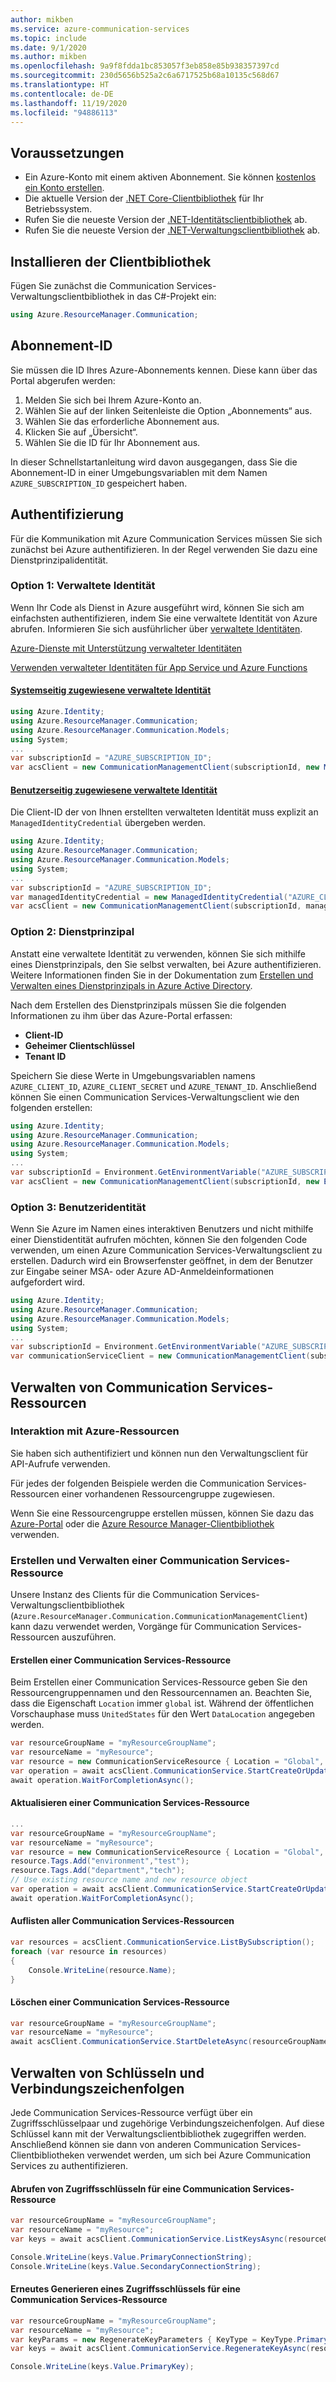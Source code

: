 ```yaml
---
author: mikben
ms.service: azure-communication-services
ms.topic: include
ms.date: 9/1/2020
ms.author: mikben
ms.openlocfilehash: 9a9f8fdda1bc853057f3eb858e85b938357397cd
ms.sourcegitcommit: 230d5656b525a2c6a6717525b68a10135c568d67
ms.translationtype: HT
ms.contentlocale: de-DE
ms.lasthandoff: 11/19/2020
ms.locfileid: "94886113"
---
```

## <a name="prerequisites"></a>Voraussetzungen

- Ein Azure-Konto mit einem aktiven Abonnement. Sie können [kostenlos ein Konto erstellen](https://azure.microsoft.com/free/dotnet/).
- Die aktuelle Version der [.NET Core-Clientbibliothek](https://dotnet.microsoft.com/download/dotnet-core) für Ihr Betriebssystem.
- Rufen Sie die neueste Version der [.NET-Identitätsclientbibliothek](/dotnet/api/azure.identity?view=azure-dotnet) ab.
- Rufen Sie die neueste Version der [.NET-Verwaltungsclientbibliothek](../../concepts/sdk-options.md) ab.

## <a name="installing-the-client-library"></a>Installieren der Clientbibliothek

Fügen Sie zunächst die Communication Services-Verwaltungsclientbibliothek in das C#-Projekt ein:

```csharp
using Azure.ResourceManager.Communication;
```

## <a name="subscription-id"></a>Abonnement-ID

Sie müssen die ID Ihres Azure-Abonnements kennen. Diese kann über das Portal abgerufen werden:

1.  Melden Sie sich bei Ihrem Azure-Konto an.
2.  Wählen Sie auf der linken Seitenleiste die Option „Abonnements“ aus.
3.  Wählen Sie das erforderliche Abonnement aus.
4.  Klicken Sie auf „Übersicht“.
5.  Wählen Sie die ID für Ihr Abonnement aus.

In dieser Schnellstartanleitung wird davon ausgegangen, dass Sie die Abonnement-ID in einer Umgebungsvariablen mit dem Namen `AZURE_SUBSCRIPTION_ID` gespeichert haben.

## <a name="authentication"></a>Authentifizierung

Für die Kommunikation mit Azure Communication Services müssen Sie sich zunächst bei Azure authentifizieren. In der Regel verwenden Sie dazu eine Dienstprinzipalidentität.

### <a name="option-1-managed-identity"></a>Option 1: Verwaltete Identität

Wenn Ihr Code als Dienst in Azure ausgeführt wird, können Sie sich am einfachsten authentifizieren, indem Sie eine verwaltete Identität von Azure abrufen. Informieren Sie sich ausführlicher über [verwaltete Identitäten](../../../active-directory/managed-identities-azure-resources/overview.md).

[Azure-Dienste mit Unterstützung verwalteter Identitäten](../../../active-directory/managed-identities-azure-resources/services-support-managed-identities.md)

[Verwenden verwalteter Identitäten für App Service und Azure Functions](../../../app-service/overview-managed-identity.md?tabs=dotnet)

#### <a name="system-assigned-managed-identity"></a>[Systemseitig zugewiesene verwaltete Identität](../../../app-service/overview-managed-identity.md?tabs=dotnet#add-a-system-assigned-identity)

```csharp
using Azure.Identity;
using Azure.ResourceManager.Communication;
using Azure.ResourceManager.Communication.Models;
using System;
...
var subscriptionId = "AZURE_SUBSCRIPTION_ID";
var acsClient = new CommunicationManagementClient(subscriptionId, new ManagedIdentityCredential());
```

#### <a name="user-assigned-managed-identity"></a>[Benutzerseitig zugewiesene verwaltete Identität](../../../app-service/overview-managed-identity.md?tabs=dotnet#add-a-user-assigned-identity)

Die Client-ID der von Ihnen erstellten verwalteten Identität muss explizit an `ManagedIdentityCredential` übergeben werden.

```csharp
using Azure.Identity;
using Azure.ResourceManager.Communication;
using Azure.ResourceManager.Communication.Models;
using System;
...
var subscriptionId = "AZURE_SUBSCRIPTION_ID";
var managedIdentityCredential = new ManagedIdentityCredential("AZURE_CLIENT_ID");
var acsClient = new CommunicationManagementClient(subscriptionId, managedIdentityCredential);
```

### <a name="option-2-service-principal"></a>Option 2: Dienstprinzipal

Anstatt eine verwaltete Identität zu verwenden, können Sie sich mithilfe eines Dienstprinzipals, den Sie selbst verwalten, bei Azure authentifizieren. Weitere Informationen finden Sie in der Dokumentation zum [Erstellen und Verwalten eines Dienstprinzipals in Azure Active Directory](../../../active-directory/develop/howto-create-service-principal-portal.md).

Nach dem Erstellen des Dienstprinzipals müssen Sie die folgenden Informationen zu ihm über das Azure-Portal erfassen:

- **Client-ID**
- **Geheimer Clientschlüssel**
- **Tenant ID**

Speichern Sie diese Werte in Umgebungsvariablen namens `AZURE_CLIENT_ID`, `AZURE_CLIENT_SECRET` und `AZURE_TENANT_ID`. Anschließend können Sie einen Communication Services-Verwaltungsclient wie den folgenden erstellen:

```csharp
using Azure.Identity;
using Azure.ResourceManager.Communication;
using Azure.ResourceManager.Communication.Models;
using System;
...
var subscriptionId = Environment.GetEnvironmentVariable("AZURE_SUBSCRIPTION_ID");
var acsClient = new CommunicationManagementClient(subscriptionId, new EnvironmentCredential());
```

### <a name="option-3-user-identity"></a>Option 3: Benutzeridentität

Wenn Sie Azure im Namen eines interaktiven Benutzers und nicht mithilfe einer Dienstidentität aufrufen möchten, können Sie den folgenden Code verwenden, um einen Azure Communication Services-Verwaltungsclient zu erstellen. Dadurch wird ein Browserfenster geöffnet, in dem der Benutzer zur Eingabe seiner MSA- oder Azure AD-Anmeldeinformationen aufgefordert wird.

```csharp
using Azure.Identity;
using Azure.ResourceManager.Communication;
using Azure.ResourceManager.Communication.Models;
using System;
...
var subscriptionId = Environment.GetEnvironmentVariable("AZURE_SUBSCRIPTION_ID");
var communicationServiceClient = new CommunicationManagementClient(subscriptionId, new InteractiveBrowserCredential());
```

## <a name="managing-communication-services-resources"></a>Verwalten von Communication Services-Ressourcen

### <a name="interacting-with-azure-resources"></a>Interaktion mit Azure-Ressourcen

Sie haben sich authentifiziert und können nun den Verwaltungsclient für API-Aufrufe verwenden.

Für jedes der folgenden Beispiele werden die Communication Services-Ressourcen einer vorhandenen Ressourcengruppe zugewiesen.

Wenn Sie eine Ressourcengruppe erstellen müssen, können Sie dazu das [Azure-Portal](../../../azure-resource-manager/management/manage-resource-groups-portal.md) oder die [Azure Resource Manager-Clientbibliothek](https://github.com/Azure/azure-sdk-for-net/blob/master/doc/mgmt_preview_quickstart.md) verwenden.

### <a name="create-and-manage-a-communication-services-resource"></a>Erstellen und Verwalten einer Communication Services-Ressource

Unsere Instanz des Clients für die Communication Services-Verwaltungsclientbibliothek (``Azure.ResourceManager.Communication.CommunicationManagementClient``) kann dazu verwendet werden, Vorgänge für Communication Services-Ressourcen auszuführen.

#### <a name="create-a-communication-services-resource"></a>Erstellen einer Communication Services-Ressource

Beim Erstellen einer Communication Services-Ressource geben Sie den Ressourcengruppennamen und den Ressourcennamen an. Beachten Sie, dass die Eigenschaft `Location` immer `global` ist. Während der öffentlichen Vorschauphase muss `UnitedStates` für den Wert `DataLocation` angegeben werden.

```csharp
var resourceGroupName = "myResourceGroupName";
var resourceName = "myResource";
var resource = new CommunicationServiceResource { Location = "Global", DataLocation = "UnitedStates"  };
var operation = await acsClient.CommunicationService.StartCreateOrUpdateAsync(resourceGroupName, resourceName, resource);
await operation.WaitForCompletionAsync();
```

#### <a name="update-a-communication-services-resource"></a>Aktualisieren einer Communication Services-Ressource

```csharp
...
var resourceGroupName = "myResourceGroupName";
var resourceName = "myResource";
var resource = new CommunicationServiceResource { Location = "Global", DataLocation = "UnitedStates" };
resource.Tags.Add("environment","test");
resource.Tags.Add("department","tech");
// Use existing resource name and new resource object
var operation = await acsClient.CommunicationService.StartCreateOrUpdateAsync(resourceGroupName, resourceName, resource);
await operation.WaitForCompletionAsync();
```

#### <a name="list-all-communication-services-resources"></a>Auflisten aller Communication Services-Ressourcen

```csharp
var resources = acsClient.CommunicationService.ListBySubscription();
foreach (var resource in resources)
{
    Console.WriteLine(resource.Name);
}
```

#### <a name="delete-a-communication-services-resource"></a>Löschen einer Communication Services-Ressource

```csharp
var resourceGroupName = "myResourceGroupName";
var resourceName = "myResource";
await acsClient.CommunicationService.StartDeleteAsync(resourceGroupName, resourceName);
```

## <a name="managing-keys-and-connection-strings"></a>Verwalten von Schlüsseln und Verbindungszeichenfolgen

Jede Communication Services-Ressource verfügt über ein Zugriffsschlüsselpaar und zugehörige Verbindungszeichenfolgen. Auf diese Schlüssel kann mit der Verwaltungsclientbibliothek zugegriffen werden. Anschließend können sie dann von anderen Communication Services-Clientbibliotheken verwendet werden, um sich bei Azure Communication Services zu authentifizieren.

#### <a name="get-access-keys-for-a-communication-services-resource"></a>Abrufen von Zugriffsschlüsseln für eine Communication Services-Ressource

```csharp
var resourceGroupName = "myResourceGroupName";
var resourceName = "myResource";
var keys = await acsClient.CommunicationService.ListKeysAsync(resourceGroupName, resourceName);

Console.WriteLine(keys.Value.PrimaryConnectionString);
Console.WriteLine(keys.Value.SecondaryConnectionString);
```

#### <a name="regenerate-an-access-key-for-a-communication-services-resource"></a>Erneutes Generieren eines Zugriffsschlüssels für eine Communication Services-Ressource

```csharp
var resourceGroupName = "myResourceGroupName";
var resourceName = "myResource";
var keyParams = new RegenerateKeyParameters { KeyType = KeyType.Primary };
var keys = await acsClient.CommunicationService.RegenerateKeyAsync(resourceGroupName, resourceName, keyParams);

Console.WriteLine(keys.Value.PrimaryKey);
```